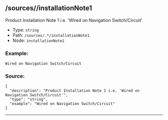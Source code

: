 ## /sources/<RegExp>/installationNote1

Product Installation Note 1 i.e. 'Wired on Navigation Switch/Circuit'

* Type: `string`
* Path: `/sources/.*/installationNote1`
* Node: `installationNote1`

### Example:
```
Wired on Navigation Switch/Circuit
```

### Source:
```
{
  "description": "Product Installation Note 1 i.e. 'Wired on Navigation Switch/Circuit'",
  "type": "string",
  "example": "Wired on Navigation Switch/Circuit"
}
```

---
